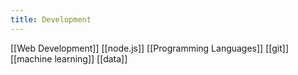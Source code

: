```yaml
---
title: Development
---
```


[[Web Development]]
[[node.js]]
[[Programming Languages]]
[[git]]
[[machine learning]]
[[data]]